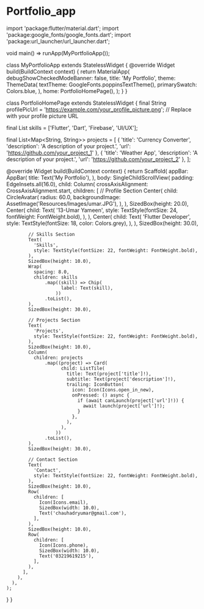 # Portfolio_app
import 'package:flutter/material.dart';
import 'package:google_fonts/google_fonts.dart';
import 'package:url_launcher/url_launcher.dart';

void main() => runApp(MyPortfolioApp());

class MyPortfolioApp extends StatelessWidget {
  @override
  Widget build(BuildContext context) {
    return MaterialApp(
      debugShowCheckedModeBanner: false,
      title: 'My Portfolio',
      theme: ThemeData(
        textTheme: GoogleFonts.poppinsTextTheme(),
        primarySwatch: Colors.blue,
      ),
      home: PortfolioHomePage(),
    );
  }
}

class PortfolioHomePage extends StatelessWidget {
  final String profilePicUrl =
      'https://example.com/your_profile_picture.png'; // Replace with your profile picture URL

  final List<String> skills = ['Flutter', 'Dart', 'Firebase', 'UI/UX'];

  final List<Map<String, String>> projects = [
    {
      'title': 'Currency Converter',
      'description': 'A description of your project.',
      'url': 'https://github.com/your_project_1'
    },
    {
      'title': 'Weather App',
      'description': 'A description of your project.',
      'url': 'https://github.com/your_project_2'
    },
  ];

  @override
  Widget build(BuildContext context) {
    return Scaffold(
      appBar: AppBar(
        title: Text('My Portfolio'),
      ),
      body: SingleChildScrollView(
        padding: EdgeInsets.all(16.0),
        child: Column(
          crossAxisAlignment: CrossAxisAlignment.start,
          children: [
            // Profile Section
            Center(
              child: CircleAvatar(
                radius: 60.0,
                backgroundImage: AssetImage('Resources/Images/umar.JPG'),
              ),
            ),
            SizedBox(height: 20.0),
            Center(
              child: Text(
                '13-Umar Yameen',
                style: TextStyle(fontSize: 24, fontWeight: FontWeight.bold),
              ),
            ),
            Center(
              child: Text(
                'Flutter Developer',
                style: TextStyle(fontSize: 18, color: Colors.grey),
              ),
            ),
            SizedBox(height: 30.0),

            // Skills Section
            Text(
              'Skills',
              style: TextStyle(fontSize: 22, fontWeight: FontWeight.bold),
            ),
            SizedBox(height: 10.0),
            Wrap(
              spacing: 8.0,
              children: skills
                  .map((skill) => Chip(
                        label: Text(skill),
                      ))
                  .toList(),
            ),
            SizedBox(height: 30.0),

            // Projects Section
            Text(
              'Projects',
              style: TextStyle(fontSize: 22, fontWeight: FontWeight.bold),
            ),
            SizedBox(height: 10.0),
            Column(
              children: projects
                  .map((project) => Card(
                        child: ListTile(
                          title: Text(project['title']!),
                          subtitle: Text(project['description']!),
                          trailing: IconButton(
                            icon: Icon(Icons.open_in_new),
                            onPressed: () async {
                              if (await canLaunch(project['url']!)) {
                                await launch(project['url']!);
                              }
                            },
                          ),
                        ),
                      ))
                  .toList(),
            ),
            SizedBox(height: 30.0),

            // Contact Section
            Text(
              'Contact',
              style: TextStyle(fontSize: 22, fontWeight: FontWeight.bold),
            ),
            SizedBox(height: 10.0),
            Row(
              children: [
                Icon(Icons.email),
                SizedBox(width: 10.0),
                Text('chauhadryumar@gmail.com'),
              ],
            ),
            SizedBox(height: 10.0),
            Row(
              children: [
                Icon(Icons.phone),
                SizedBox(width: 10.0),
                Text('03219619215'),
              ],
            ),
          ],
        ),
      ),
    );
  }
}
